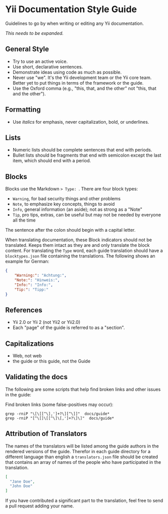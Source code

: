 # Yii Documentation Style Guide

Guidelines to go by when writing or editing any Yii documentation.

*This needs to be expanded.*

## General Style

* Try to use an active voice.
* Use short, declarative sentences.
* Demonstrate ideas using code as much as possible.
* Never use "we". It's the Yii development team or the Yii core team. Better yet to put things in terms of the framework or the guide.
* Use the Oxford comma (e.g., "this, that, and the other" not "this, that and the other").

## Formatting

* Use *italics* for emphasis, never capitalization, bold, or underlines.

## Lists

* Numeric lists should be complete sentences that end with periods.
* Bullet lists should be fragments that end with semicolon except the last item, which should end with a period.

## Blocks

Blocks use the Markdown `> Type: `. There are four block types:

* `Warning`, for bad security things and other problems
* `Note`, to emphasize key concepts, things to avoid
* `Info`, general information (an aside); not as strong as a "Note"
* `Tip`, pro tips, extras, can be useful but may not be needed by everyone all the time

The sentence after the colon should begin with a capital letter.

When translating documentation, these Block indicators should not be translated.
Keeps them intact as they are and only translate the block content.
For translating the `Type` word, each guide translation should have a `blocktypes.json` file
containing the translations. The following shows an example for German:

```json
{
    "Warning:": "Achtung:",
    "Note:": "Hinweis:",
    "Info:": "Info:",
    "Tip:": "Tipp:"
}
```

## References

* Yii 2.0 or Yii 2 (not Yii2 or Yii2.0)
* Each "page" of the guide is referred to as a "section".

## Capitalizations

* Web, not web
* the guide or this guide, not the Guide

## Validating the docs

The following are some scripts that help find broken links and other issues in the guide:

Find broken links (some false-positives may occur):

    grep -rniP "\[\[[^\],']+?\][^\]]"  docs/guide*
    grep -rniP "[^\[]\[[^\]\[,']+?\]\]"  docs/guide*
    
## Attribution of Translators

The names of the translators will be listed among the guide authors in the
rendered versions of the guide.
Therefor in each guide directory for a different language than english a `translators.json` file
should be created that contains an array of names of the people who have participated in the translation.

```json
[
  "Jane Doe",
  "John Doe"
]
```

If you have contributed a significant part to the translation, feel free to send a pull request adding your name.
